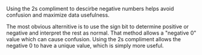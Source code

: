 Using the 2s compliment to descirbe negative numbers helps avoid confusion and maximize data usefulness.

The most obvious alternitive is to use the sign bit to determine positive or negative and interpret the rest as normal.
That method allows a "negative 0" value which can cause confusion.  Using the 2s compliment allows the negative 0 to have a unique value, which is simply more useful.
